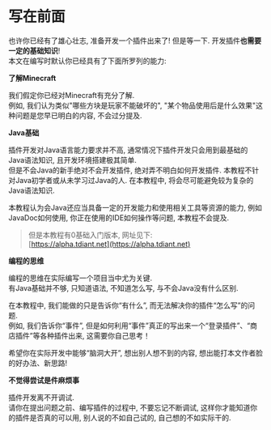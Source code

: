 # 写在前面

也许你已经有了雄心壮志, 准备开发一个插件出来了! 但是等一下. 开发插件**也需要一定的基础知识**!  
本文在编写时默认你已经具有了下面所罗列的能力:

**了解Minecraft**

我们假定你已经对Minecraft有充分了解.  
例如, 我们认为类似"哪些方块是玩家不能破坏的", "某个物品使用后是什么效果"这种问题是您早已明白的内容, 不会过分提及.

**Java基础**

插件开发对Java语言能力要求并不高, 通常情况下插件开发只会用到最基础的Java语法知识, 且开发环境搭建极其简单.  
但是不会Java的新手绝对不会开发插件, 绝对弄不明白如何开发插件.
本教程不针对Java初学者或从未学习过Java的人. 在本教程中, 将会尽可能避免较为复杂的Java语法知识.  

本教程认为会Java还应当具备一定的开发能力和使用相关工具等资源的能力, 例如JavaDoc如何使用, 你正在使用的IDE如何操作等问题, 本教程不会提及.

> 但是本教程有0基础入门版本, 网址见下:  
> [https://alpha.tdiant.net](https://alpha.tdiant.net)

**编程的思维**

编程的思维在实际编写一个项目当中尤为关键.  
有Java基础并不够, 只知道语法, 不知道怎么写, 与不会Java没有什么区别.  

在本教程中, 我们能做的只是告诉你“有什么”, 而无法解决你的插件“怎么写”的问题.  
例如, 我们告诉你“事件”, 但是如何利用“事件”真正的写出来一个“登录插件”、“商店插件”等各种插件出来, 这需要你自己思考！

希望你在实际开发中能够“脑洞大开”, 想出别人想不到的内容, 想出能打本文作者脸的好办法、新思路!

**不觉得尝试是件麻烦事**

插件开发离不开调试.  
请你在提出问题之前、编写插件的过程中, 不要忘记不断调试, 这样你才能知道你的插件是否真的可以用, 别人说的不如自己试的, 自己想的不如实际干的.  


